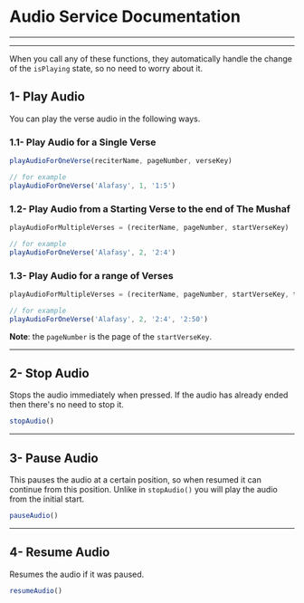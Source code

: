 # Audio Service Documentation
---
---

When you call any of these functions, they automatically handle the change of the `isPlaying` state, so no need to worry about it.

## 1- Play Audio

You can play the verse audio in the following ways.

### 1.1- Play Audio for a Single Verse

```js
playAudioForOneVerse(reciterName, pageNumber, verseKey)

// for example
playAudioForOneVerse('Alafasy', 1, '1:5')
```

### 1.2- Play Audio from a Starting Verse to the end of The Mushaf

```js
playAudioForMultipleVerses = (reciterName, pageNumber, startVerseKey)

// for example
playAudioForOneVerse('Alafasy', 2, '2:4')
```

### 1.3- Play Audio for a range of Verses

```js
playAudioForMultipleVerses = (reciterName, pageNumber, startVerseKey, toVerseKey)

// for example
playAudioForOneVerse('Alafasy', 2, '2:4', '2:50')
```

**Note**: the `pageNumber` is the page of the `startVerseKey`.

---

## 2- Stop Audio

Stops the audio immediately when pressed. If the audio has already ended then there's no need to stop it.

```js
stopAudio()
```

---

## 3- Pause Audio

This pauses the audio at a certain position, so when resumed it can continue from this position. Unlike in `stopAudio()` you will play the audio from the initial start.

```js
pauseAudio()
```

---

## 4- Resume Audio

Resumes the audio if it was paused.

```js
resumeAudio()
```